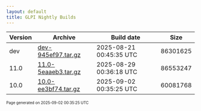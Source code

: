 ```yaml
---
layout: default
title: GLPI Nightly Builds
---
```


Version|Archive|Build date|Size
---|---|---|---
dev|[dev-945ef97.tar.gz](dev-945ef97.tar.gz)|2025-08-21 00:45:35 UTC|86301625
11.0|[11.0-5eaaeb3.tar.gz](11.0-5eaaeb3.tar.gz)|2025-08-29 00:36:18 UTC|86553247
10.0|[10.0-ee3bf74.tar.gz](10.0-ee3bf74.tar.gz)|2025-09-02 00:35:25 UTC|60081768

<font size="1">Page generated on 2025-09-02 00:35:25 UTC</font>
